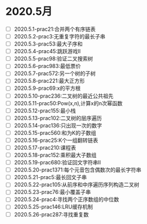 # 2020.5月
- [ ] 2020.5.1-prac21:合并两个有序链表
- [ ] 2020.5.2-prac3:无重复字符的最长子串
- [ ] 2020.5.3-prac53:最大子序和
- [ ] 2020.5.4-prac45:跳跃游戏II
- [ ] 2020.5.5-prac98:验证二叉搜索树
- [ ] 2020.5.6-prac983:最低票价
- [ ] 2020.5.7-prac572:另一个树的子树
- [ ] 2020.5.8-prac221:最大正方形
- [ ] 2020.5.9-prac69:x的平方根
- [ ] 2020.5.10-prac236:二叉树的最近公共祖先
- [ ] 2020.5.11-prac50:Pow(x,n),计算x的n次幂函数
- [ ] 2020.5.12-prac155:最小栈
- [ ] 2020.5.13-prac102:二叉树的层序遍历
- [ ] 2020.5.14-prac136:只出现一次的数字
- [ ] 2020.5.15-prac560:和为K的子数组
- [ ] 2020.5.16-prac25:K个一组翻转链表
- [ ] 2020.5.17-prac210:课程表
- [ ] 2020.5.18-prac152:乘积最大子数组
- [ ] 2020.5.19-prac680:验证回文字符串II
- [ ] 2020.5.20-prac1371:每个元音包含偶数次的最长字符串
- [ ] 2020.5.21-prac5:最长回文子串
- [ ] 2020.5.22-prac105:从前序和中序遍历序列构造二叉树
- [ ] 2020.5.23-prac76:最小覆盖子串
- [ ] 2020.5.24-prac4:寻找两个正序数组的中位数
- [ ] 2020.5.25-prac146:LRU缓存机制
- [ ] 2020.5.26-prac287:寻找重复数